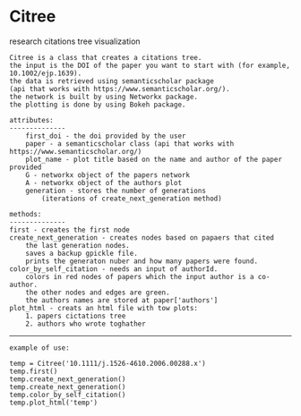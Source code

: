 # Citree
research citations tree visualization

    Citree is a class that creates a citations tree.
    the input is the DOI of the paper you want to start with (for example, 10.1002/ejp.1639).
    the data is retrieved using semanticscholar package
    (api that works with https://www.semanticscholar.org/).
    the network is built by using Networkx package.
    the plotting is done by using Bokeh package.
    
    attributes: 
    --------------
        first_doi - the doi provided by the user
        paper - a semanticscholar class (api that works with https://www.semanticscholar.org/)
        plot_name - plot title based on the name and author of the paper provided
        G - networkx object of the papers network
        A - networkx object of the authors plot
        generation - stores the number of generations
            (iterations of create_next_generation method)
        
    methods:
    --------------
    first - creates the first node
    create_next_generation - creates nodes based on papaers that cited
        the last generation nodes.
        saves a backup gpickle file.
        prints the generaton nuber and how many papers were found.
    color_by_self_citation - needs an input of authorId.
        colors in red nodes of papers which the input author is a co-author.
        the other nodes and edges are green.
        the authors names are stored at paper['authors']
    plot_html - creats an html file with tow plots:
        1. papers cictations tree
        2. authors who wrote toghather

----------------------------
    example of use:

    temp = Citree('10.1111/j.1526-4610.2006.00288.x')
    temp.first()
    temp.create_next_generation()
    temp.create_next_generation()
    temp.color_by_self_citation()
    temp.plot_html('temp')
